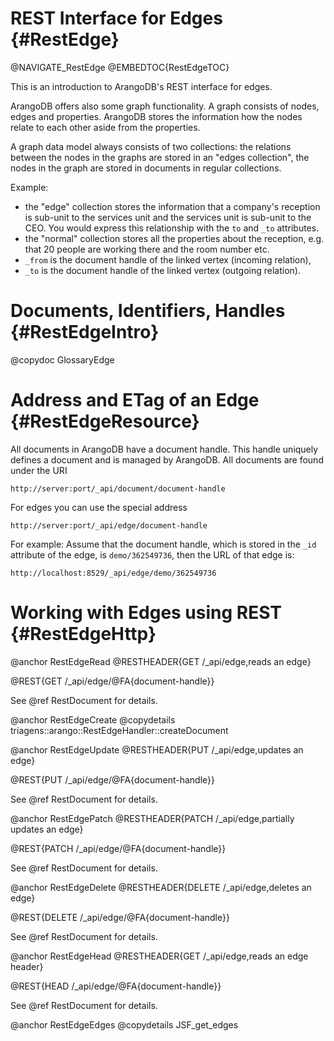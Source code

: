REST Interface for Edges {#RestEdge}
====================================

@NAVIGATE_RestEdge
@EMBEDTOC{RestEdgeTOC}

This is an introduction to ArangoDB's REST interface for edges.

ArangoDB offers also some graph functionality. A graph consists of nodes, edges
and properties. ArangoDB stores the information how the nodes relate to each
other aside from the properties.

A graph data model always consists of two collections: the relations between the
nodes in the graphs are stored in an "edges collection", the nodes in the graph
are stored in documents in regular collections.

Example:
- the "edge" collection stores the information that a company's reception is
  sub-unit to the services unit and the services unit is sub-unit to the
  CEO. You would express this relationship with the `to` and `_to` attributes.
- the "normal" collection stores all the properties about the reception,
  e.g. that 20 people are working there and the room number etc.
- `_from` is the document handle of the linked vertex (incoming relation),
- `_to` is the document handle of the linked vertex (outgoing relation).

Documents, Identifiers, Handles {#RestEdgeIntro}
================================================

@copydoc GlossaryEdge

Address and ETag of an Edge {#RestEdgeResource}
===============================================

All documents in ArangoDB have a document handle. This handle uniquely defines a
document and is managed by ArangoDB. All documents are found under the URI

    http://server:port/_api/document/document-handle

For edges you can use the special address

    http://server:port/_api/edge/document-handle

For example: Assume that the document handle, which is stored in the `_id`
attribute of the edge, is `demo/362549736`, then the URL of that edge is:

    http://localhost:8529/_api/edge/demo/362549736

Working with Edges using REST {#RestEdgeHttp}
=============================================

@anchor RestEdgeRead
@RESTHEADER{GET /_api/edge,reads an edge}

@REST{GET /_api/edge/@FA{document-handle}}

See @ref RestDocument for details.

@anchor RestEdgeCreate
@copydetails triagens::arango::RestEdgeHandler::createDocument

@anchor RestEdgeUpdate
@RESTHEADER{PUT /_api/edge,updates an edge}

@REST{PUT /_api/edge/@FA{document-handle}}

See @ref RestDocument for details.

@anchor RestEdgePatch
@RESTHEADER{PATCH /_api/edge,partially updates an edge}

@REST{PATCH /_api/edge/@FA{document-handle}}

See @ref RestDocument for details.

@anchor RestEdgeDelete
@RESTHEADER{DELETE /_api/edge,deletes an edge}

@REST{DELETE /_api/edge/@FA{document-handle}}

See @ref RestDocument for details.

@anchor RestEdgeHead
@RESTHEADER{GET /_api/edge,reads an edge header}

@REST{HEAD /_api/edge/@FA{document-handle}}

See @ref RestDocument for details.

@anchor RestEdgeEdges
@copydetails JSF_get_edges
